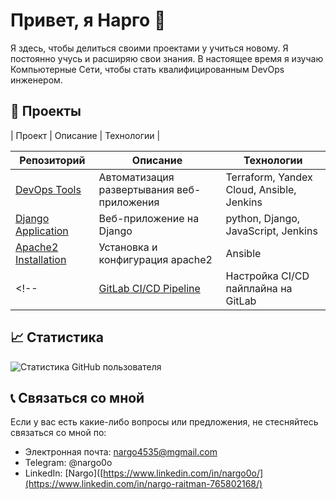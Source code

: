 <!-- ### Hi there 👋 -->

<!--
**nargo0o/nargo0o** is a ✨ _special_ ✨ repository because its `README.md` (this file) appears on your GitHub profile.

Here are some ideas to get you started:

- 🔭 I’m currently working on ...
- 🌱 I’m currently learning ...
- 👯 I’m looking to collaborate on ...
- 🤔 I’m looking for help with ...
- 💬 Ask me about ...
- 📫 How to reach me: ...
- 😄 Pronouns: ...
- ⚡ Fun fact: ...
-->

# Привет, я Нарго 👋
<!-- ![nargo0o]() -->

Я здесь, чтобы делиться своими проектами у учиться новому. Я постоянно учусь и расширяю свои знания. В настоящее время я изучаю Компьютерные Сети, чтобы стать квалифицированным DevOps инженером.

## 🚀 Проекты

| Проект | Описание | Технологии |

| Репозиторий | Описание | Технологии |
|-------------|----------| ---------- |
| [DevOps Tools](https://github.com/nargo0o/devops_tools) | Автоматизация развертывания веб-приложения | Terraform, Yandex Cloud, Ansible, Jenkins |
| [Django Application](https://github.com/nargo0o/devops_project) | Веб-приложение на Django | python, Django, JavaScript, Jenkins |
| [Apache2 Installation](https://github.com/nargo0o/ansible) | Установка и конфигурация apache2 | Ansible |
<!-- | [GitLab CI/CD Pipeline](https://github.com/nargo0o/gitlab-ci-cd-pipeline) | Настройка CI/CD пайплайна на GitLab | GitLab CI/CD | -->


 ## 📈 Статистика
 
 
![Статистика GitHub пользователя](https://github-readme-stats.vercel.app/api?username=nargo0o&show_icons=true&theme=dracula)
  

## 📞 Связаться со мной

Если у вас есть какие-либо вопросы или предложения, не стесняйтесь связаться со мной по:

- Электронная почта: nargo4535@mgmail.com
- Telegram: @nargo0o
- LinkedIn: [Nargo]([https://www.linkedin.com/in/nargo0o/](https://www.linkedin.com/in/nargo-raitman-765802168/)





<!-- # Привет, я nargo0o 👋

![nargo0o](https://i.imgur.com/nxpPcHm.png)

Я студент и люблю программирование. Здесь я делюсь своими проектами на GitHub.

## 🚀 Мои проекты

| Проект | Описание | Технологии |
| --- | --- | --- |
| [Simple Chat](https://github.com/nargo0o/simple-chat) | Простой чат на React и Socket.IO | React, Socket.IO |
| [SWEVC](https://github.com/nargo0o/SWEVC) | Система управления электромобилем на основе Raspberry Pi | Python, Flask, Raspberry Pi |
| [GitLab CI/CD Pipeline](https://github.com/nargo0o/gitlab-ci-cd-pipeline) | Настройка CI/CD пайплайна на GitLab | GitLab CI/CD |
| [FilmReview](https://github.com/nargo0o/filmreview) | Веб-приложение для обзоров фильмов | React, Node.js, MongoDB |

## 📊 Моя статистика на GitHub

![nargo0o's GitHub stats](https://github-readme-stats.vercel.app/api?username=nargo0o&show_icons=true&theme=tokyonight)

## 💬 О себе

Я увлекаюсь программированием с начальной школы. Сейчас я студент и изучаю компьютерные науки. В свободное время я также увлекаюсь чтением книг, игрой на гитаре и походами в горы.

## 📞 Связаться со мной

- Электронная почта: nargo0o@gmail.com
- Telegram: @nargo0o
- LinkedIn: [nargo0o](https://www.linkedin.com/in/nargo0o/) -->

